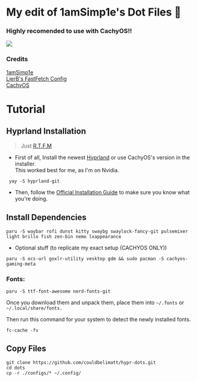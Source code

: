 # My edit of 1amSimp1e's Dot Files 📁


### Highly recomended to use with CachyOS!!

![](https://fuji.s-ul.eu/e8oXLpoo)

### Credits

[1amSimp1e](https://github.com/1amSimp1e/dots)\
[LierB's FastFetch Config](https://github.com/LierB/fastfetch) \
[CachyOS](https://cachyos.org)

# Tutorial

## Hyprland Installation

> Just [R.T.F.M](https://en.wikipedia.org/wiki/RTFM)

- First of all, Install the newest [Hyprland](https://hyprland.org/) or use CachyOS's  version in the installer. \
This worked best for me, as I'm on Nvidia.

 ```
  yay -S hyprland-git
 ```

- Then, follow the [Official Installation Guide](https://wiki.hyprland.org/Getting-Started/Installation/) to make sure you know what you're doing.

## Install Dependencies

```
paru -S waybar rofi dunst kitty swaybg swaylock-fancy-git pulsemixer light brillo fish zen-bin nemo lxappearance
```

- Optional stuff (to replicate my exact setup (CACHYOS ONLY))
```
paru -S ocs-url goxlr-utility vesktop gdm && sudo pacman -S cachyos-gaming-meta
```

### Fonts:

  ```
  paru -S ttf-font-awesome nerd-fonts-git
  ```

Once you download them and unpack them, place them into `~/.fonts` or `~/.local/share/fonts.`

Then run this command for your system to detect the newly installed fonts.

```
fc-cache -fv
```

## Copy Files 

```
git clone https://github.com/couldbelimatt/hypr-dots.git
cd dots
cp -r ./configs/* ~/.config/
```


